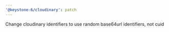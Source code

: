 ```yaml
---
'@keystone-6/cloudinary': patch
---
```


Change cloudinary identifiers to use random base64url identifiers, not cuid
